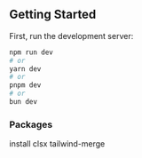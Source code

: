 ## Getting Started

First, run the development server:

```bash
npm run dev
# or
yarn dev
# or
pnpm dev
# or
bun dev
```

### Packages
 install clsx tailwind-merge 
 